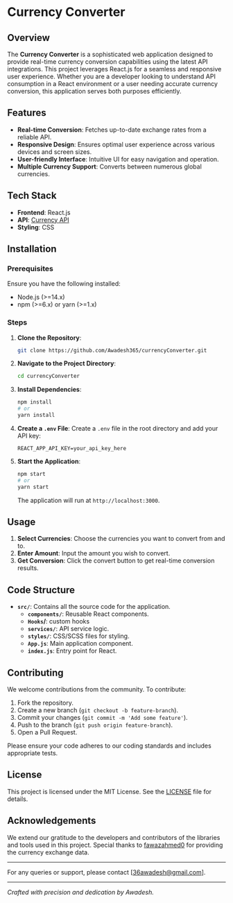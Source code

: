 # Currency Converter

## Overview

The **Currency Converter** is a sophisticated web application designed to provide real-time currency conversion capabilities using the latest API integrations. This project leverages React.js for a seamless and responsive user experience. Whether you are a developer looking to understand API consumption in a React environment or a user needing accurate currency conversion, this application serves both purposes efficiently.

## Features

- **Real-time Conversion**: Fetches up-to-date exchange rates from a reliable API.
- **Responsive Design**: Ensures optimal user experience across various devices and screen sizes.
- **User-friendly Interface**: Intuitive UI for easy navigation and operation.
- **Multiple Currency Support**: Converts between numerous global currencies.

## Tech Stack

- **Frontend**: React.js
- **API**: [Currency API](https://cdn.jsdelivr.net/npm/@fawazahmed0/currency-api@2024.6.11/v1/currencies/${currency}.json)
- **Styling**: CSS

## Installation

### Prerequisites

Ensure you have the following installed:

- Node.js (>=14.x)
- npm (>=6.x) or yarn (>=1.x)

### Steps

1. **Clone the Repository**:
   ```sh
   git clone https://github.com/Awadesh365/currencyConverter.git
   ```
2. **Navigate to the Project Directory**:
   ```sh
   cd currencyConverter
   ```
3. **Install Dependencies**:
   ```sh
   npm install
   # or
   yarn install
   ```
4. **Create a `.env` File**:
   Create a `.env` file in the root directory and add your API key:
   ```plaintext
   REACT_APP_API_KEY=your_api_key_here
   ```
5. **Start the Application**:
   ```sh
   npm start
   # or
   yarn start
   ```
   The application will run at `http://localhost:3000`.

## Usage

1. **Select Currencies**: Choose the currencies you want to convert from and to.
2. **Enter Amount**: Input the amount you wish to convert.
3. **Get Conversion**: Click the convert button to get real-time conversion results.

## Code Structure

- **`src/`**: Contains all the source code for the application.
  - **`components/`**: Reusable React components.
  - **`Hooks`/**: custom hooks
  - **`services/`**: API service logic.
  - **`styles/`**: CSS/SCSS files for styling.
  - **`App.js`**: Main application component.
  - **`index.js`**: Entry point for React.

## Contributing

We welcome contributions from the community. To contribute:

1. Fork the repository.
2. Create a new branch (`git checkout -b feature-branch`).
3. Commit your changes (`git commit -m 'Add some feature'`).
4. Push to the branch (`git push origin feature-branch`).
5. Open a Pull Request.

Please ensure your code adheres to our coding standards and includes appropriate tests.

## License

This project is licensed under the MIT License. See the [LICENSE](LICENSE) file for details.

## Acknowledgements

We extend our gratitude to the developers and contributors of the libraries and tools used in this project. Special thanks to [fawazahmed0](https://github.com/fawazahmed0) for providing the currency exchange data.

---

For any queries or support, please contact [36awadesh@gmail.com].

---

_Crafted with precision and dedication by Awadesh._
